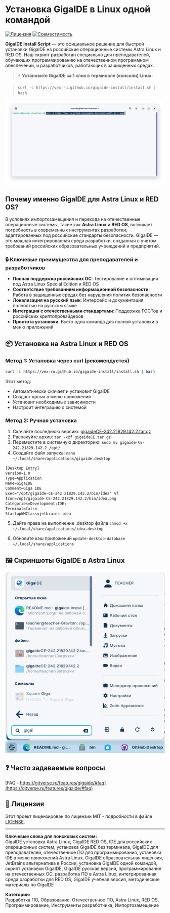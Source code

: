 
# Установка GigaIDE в Linux одной командой


[![Лицензия](https://img.shields.io/badge/license-MIT-blue.svg)](LICENSE)
[![Совместимость](https://img.shields.io/badge/Совместимость-Astra%20Linux%20%7C%20RED%20OS-green)](#)

**GigaIDE Install Script** — это официальное решение для быстрой установки GigaIDE на российские операционные системы Astra Linux и RED OS. Наш скрипт разработан специально для преподавателей, обучающих программированию на отечественном программном обеспечении, и разработчиков, работающих в защищенных средах.

> ⚡️ **Установите GigaIDE за 1 клик в терминале (консоли) Linux:**  

> `curl -L https://vex-ru.github.io/gigaide-install/install.sh | bash`

![alt text](image.png)

## Почему именно GigaIDE для Astra Linux и RED OS?

В условиях импортозамещения и перехода на отечественные операционные системы, такие как **Astra Linux** и **RED OS**, возникает потребность в современных инструментах разработки, адаптированных под российские стандарты безопасности. GigaIDE — это мощная интегрированная среда разработки, созданная с учетом требований российских образовательных учреждений и предприятий.

### 🔒 Ключевые преимущества для преподавателей и разработчиков

- **Полная поддержка российских ОС**: Тестирование и оптимизация под Astra Linux Special Edition и RED OS
- **Соответствие требованиям информационной безопасности**: Работа в защищенных средах без нарушения политик безопасности
- **Локализация на русский язык**: Интерфейс и документация полностью на русском языке
- **Интеграция с отечественными стандартами**: Поддержка ГОСТов и российских криптопровайдеров
- **Простота установки**: Всего одна команда для полной установки в меню приложений

## 📦 Установка на Astra Linux и RED OS

### Метод 1: Установка через curl (рекомендуется)

```bash
curl -L https://vex-ru.github.io/gigaide-install/install.sh | bash
```

Этот метод:
- Автоматически скачает и установит GigaIDE
- Создаст ярлык в меню приложений
- Установит необходимые зависимости
- Настроит интеграцию с системой

### Метод 2: Ручная установка

1. Скачайте последнюю версию: [gigaideCE-242.21829.142.2.tar.gz](https://gigaide.ru/downloadlast/gigaideCE-242.21829.142.2.tar.gz)
2. Распакуйте архив: `tar -xzf gigaideCE.tar.gz`
3. Переместите в системную директорию: `sudo mv gigaide-CE-242.21829.142.2 /opt/`
4. Создайте файл запуска: `nano ~/.local/share/applications/gigaide.desktop`

```
[Desktop Entry]
Version=1.0
Type=Application
Name=GigaIDE
Comment=Giga IDE
Exec="/opt/gigaide-CE-242.21829.142.2/bin/idea" %f
Icon=/opt/gigaide-CE-242.21829.142.2/bin/idea.png
Categories=Development;IDE;
Terminal=false
StartupWMClass=jetbrains-idea
```

5. Дайте права на выполнение .desktop файла `chmod +x ~/.local/share/applications/idea.desktop`

6. Обновите кэш приложений `update-desktop-database ~/.local/share/applications`

## 🖼️ Скриншоты GigaIDE в Astra Linux


![GigaIDE в Astra Zorin OS](image-1.png)




## ❓ Часто задаваемые вопросы

[FAQ - https://gitverse.ru/features/gigaide/#faq](https://gitverse.ru/features/gigaide/#faq)


## 📜 Лицензия

Этот проект лицензирован по лицензии MIT - подробности в файле [LICENSE](LICENSE).

---

**Ключевые слова для поисковых систем:**  
GigaIDE установка Astra Linux, GigaIDE RED OS, IDE для российских операционных систем, установка GigaIDE без терминала, GigaIDE для преподавателей, отечественное ПО для программирования, установка IDE в меню приложений Astra Linux, GigaIDE образовательная лицензия, JetBrains альтернатива в России, установка GigaIDE одной командой, скрипт установки GigaIDE, GigaIDE русская версия, программирование на отечественных ОС, разработка ПО в Astra Linux, интегрированная среда разработки для RED OS, GigaIDE учебная версия, методические материалы по GigaIDE

**Категории:**  
Разработка ПО, Образование, Отечественное ПО, Astra Linux, RED OS, Программирование, Инструменты разработчика, Импортозамещение
